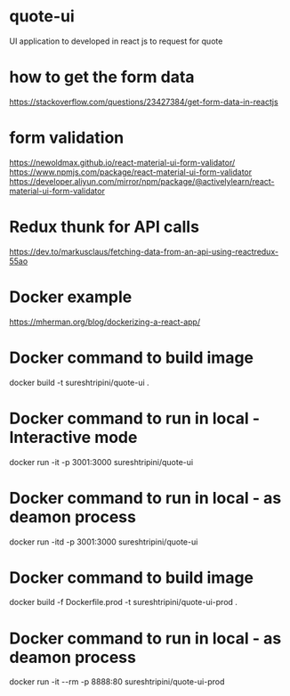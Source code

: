 # quote-ui
UI application to developed in react js to request for quote

# how to get the form data
https://stackoverflow.com/questions/23427384/get-form-data-in-reactjs

# form validation
https://newoldmax.github.io/react-material-ui-form-validator/
https://www.npmjs.com/package/react-material-ui-form-validator
https://developer.aliyun.com/mirror/npm/package/@activelylearn/react-material-ui-form-validator

# Redux thunk for API calls
https://dev.to/markusclaus/fetching-data-from-an-api-using-reactredux-55ao

# Docker example
https://mherman.org/blog/dockerizing-a-react-app/

# Docker command to build image
docker build -t sureshtripini/quote-ui .
# Docker command to run in local - Interactive mode
docker run -it -p 3001:3000 sureshtripini/quote-ui
# Docker command to run in local - as deamon process
docker run -itd -p 3001:3000 sureshtripini/quote-ui

# Docker command to build image
docker build -f Dockerfile.prod -t sureshtripini/quote-ui-prod .

# Docker command to run in local - as deamon process
docker run -it --rm -p 8888:80 sureshtripini/quote-ui-prod



